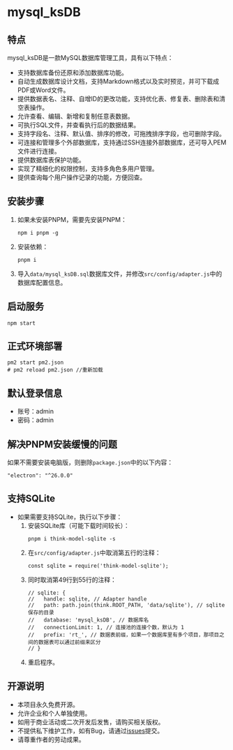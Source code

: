 # mysql_ksDB

## 特点
mysql_ksDB是一款MySQL数据库管理工具，具有以下特点：

- 支持数据库备份还原和添加数据库功能。
- 自动生成数据库设计文档，支持Markdown格式以及实时预览，并可下载成PDF或Word文件。
- 提供数据表名、注释、自增ID的更改功能，支持优化表、修复表、删除表和清空表操作。
- 允许查看、编辑、新增和复制任意表数据。
- 可执行SQL文件，并查看执行后的数据结果。
- 支持字段名、注释、默认值、排序的修改，可拖拽排序字段，也可删除字段。
- 可连接和管理多个外部数据库，支持通过SSH连接外部数据库，还可导入PEM文件进行连接。
- 提供数据库表保护功能。
- 实现了精细化的权限控制，支持多角色多用户管理。
- 提供查询每个用户操作记录的功能，方便回查。

## 安装步骤
1. 如果未安装PNPM，需要先安装PNPM：
   ```
   npm i pnpm -g
   ```
2. 安装依赖：
   ```
   pnpm i
   ```
3. 导入`data/mysql_ksDB.sql`数据库文件，并修改`src/config/adapter.js`中的数据库配置信息。

## 启动服务
```
npm start
```

## 正式环境部署
```
pm2 start pm2.json
# pm2 reload pm2.json //重新加载
```

## 默认登录信息
- 账号：admin
- 密码：admin 



## 解决PNPM安装缓慢的问题
如果不需要安装电脑版，则删除`package.json`中的以下内容：
```
"electron": "^26.0.0"
```

## 支持SQLite
- 如果需要支持SQLite，执行以下步骤：
  1. 安装SQLite库（可能下载时间较长）：
     ```
     pnpm i think-model-sqlite -s
     ```
  2. 在`src/config/adapter.js`中取消第五行的注释：
     ```
     const sqlite = require('think-model-sqlite');
     ```
  3. 同时取消第49行到55行的注释：
     ```
     // sqlite: {
     //   handle: sqlite, // Adapter handle
     //   path: path.join(think.ROOT_PATH, 'data/sqlite'), // sqlite 保存的目录
     //   database: 'mysql_ksDB', // 数据库名
     //   connectionLimit: 1, // 连接池的连接个数，默认为 1
     //   prefix: 'rt_', // 数据表前缀，如果一个数据库里有多个项目，那项目之间的数据表可以通过前缀来区分
     // }
     ```
  4. 重启程序。



## 开源说明
- 本项目永久免费开源。
- 允许企业和个人单独使用。
- 如用于商业活动或二次开发后发售，请购买相关版权。
- 不提供私下维护工作，如有Bug，请通过[issues](https://gitee.com/prilidianohussey_admin/mysql_ksDBs)提交。
- 请尊重作者的劳动成果。
